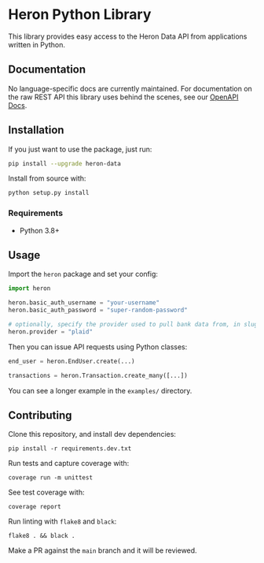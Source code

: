 # Heron Python Library

This library provides easy access to the Heron Data API from applications
written in Python.

## Documentation

No language-specific docs are currently maintained. For documentation on the
raw REST API this library uses behind the scenes, see our [OpenAPI
Docs](https://app.herondata.io/docs).

## Installation

If you just want to use the package, just run:

```sh
pip install --upgrade heron-data
```

Install from source with:

```sh
python setup.py install
```

### Requirements

-   Python 3.8+

## Usage

Import the `heron` package and set your config:

```python
import heron

heron.basic_auth_username = "your-username"
heron.basic_auth_password = "super-random-password"

# optionally, specify the provider used to pull bank data from, in slug format
heron.provider = "plaid"
```

Then you can issue API requests using Python classes:

```python
end_user = heron.EndUser.create(...)

transactions = heron.Transaction.create_many([...])
```

You can see a longer example in the `examples/` directory.

## Contributing

Clone this repository, and install dev dependencies:

```
pip install -r requirements.dev.txt
```

Run tests and capture coverage with:

```
coverage run -m unittest
```

See test coverage with:

```
coverage report
```

Run linting with `flake8` and `black`:

```
flake8 . && black .
```

Make a PR against the `main` branch and it will be reviewed.
